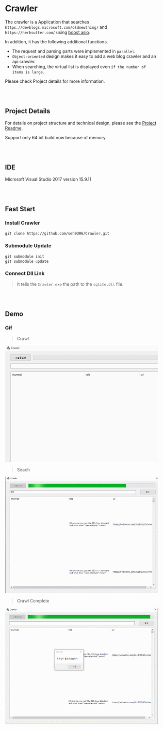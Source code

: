# Crawler

The crawler is a Application that searches `https://devblogs.microsoft.com/oldnewthing/` and `https://herbsutter.com/` using [boost asio](https://think-async.com/Asio/).

In addition, it has the following additional functions.
* The request and parsing parts were implemented in `parallel`.
* `Object-oriented` design makes it easy to add a web blog crawler and an api crawler.
* When searching, the virtual list is displayed even `if the number of items is large`.

Please check Project details for more information.



<br/><br/>

## Project Details

For details on project structure and technical design, please see the [Project Readme](/readme/Project_Readme.md).

Support only 64 bit build now because of memory. 


<br/><br/>

## IDE

Microsoft Visual Studio 2017 version 15.9.11


<br/><br/>

## Fast Start

### Install Crawler

~~~
git clone https://github.com/seh9306/Crawler.git
~~~

### Submodule Update

~~~
git submodule init 
git submodule update
~~~

### Connect Dll Link

> It tells the `Crawler.exe` the path to the `sqlite.dll` file.


<br/><br/>

## Demo

### Gif

> Crawl

<p align="center">
   <img src="/md_images/crawl.gif" width="740px" height="383px"/>
</p>

> Seach

<p align="center">
   <img src="/md_images/search.gif" width="740px" height="383px"/>
</p>

> Crawl Complete

<p align="center">
   <img src="/md_images/complete.gif" width="740px" height="383px"/>
</p>
